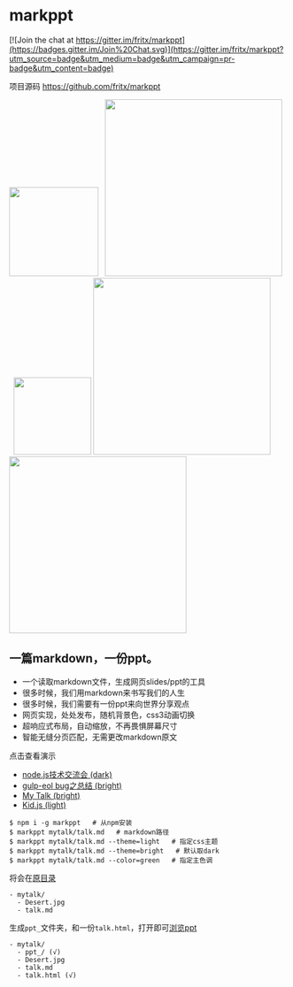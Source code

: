 # markppt

[![Join the chat at https://gitter.im/fritx/markppt](https://badges.gitter.im/Join%20Chat.svg)](https://gitter.im/fritx/markppt?utm_source=badge&utm_medium=badge&utm_campaign=pr-badge&utm_content=badge)

项目源码 <https://github.com/fritx/markppt>

<img width="161" src="https://raw.githubusercontent.com/fritx/markppt/dev/screenshots/20150901234930.png">
&nbsp;&nbsp;<img width="320" src="https://raw.githubusercontent.com/fritx/markppt/dev/screenshots/20150901235103.png">
&nbsp;&nbsp;<img width="140" src="https://raw.githubusercontent.com/fritx/markppt/dev/artwork/icon_400x400.png">

<img width="320" src="https://raw.githubusercontent.com/fritx/markppt/dev/screenshots/20150901233430.png">
&nbsp;&nbsp;<img width="320" src="https://raw.githubusercontent.com/fritx/markppt/dev/screenshots/20150901233453.png">

## 一篇markdown，一份ppt。

- 一个读取markdown文件，生成网页slides/ppt的工具
- 很多时候，我们用markdown来书写我们的人生
- 很多时候，我们需要有一份ppt来向世界分享观点
- 网页实现，处处发布，随机背景色，css3动画切换
- 超响应式布局，自动缩放，不再畏惧屏幕尺寸
- 智能无缝分页匹配，无需更改markdown原文

点击查看演示

- [node.js技术交流会 (dark)](http://fritx.github.io/markppt/nodejs-talk/)
- [gulp-eol bug之总结 (bright)](http://fritx.github.io/markppt/gulpeol/gulp-eol-bug.html)
- [My Talk (bright)](http://fritx.github.io/markppt/mytalk/talk.html)
- [Kid.js (light)](http://fritx.github.io/markppt/kidjs/kidjs.html)

```plain
$ npm i -g markppt   # 从npm安装
$ markppt mytalk/talk.md   # markdown路径
$ markppt mytalk/talk.md --theme=light   # 指定css主题
$ markppt mytalk/talk.md --theme=bright   # 默认取dark
$ markppt mytalk/talk.md --color=green   # 指定主色调
```

将会在[原目录](https://github.com/fritx/markppt/tree/master/examples/mytalk/)

```plain
- mytalk/
  - Desert.jpg
  - talk.md
```

生成`ppt_`文件夹，和一份`talk.html`，打开即可[浏览ppt](http://fritx.github.io/markppt/mytalk/talk.html)

```plain
- mytalk/
  - ppt_/ (√)
  - Desert.jpg
  - talk.md
  - talk.html (√)
```
